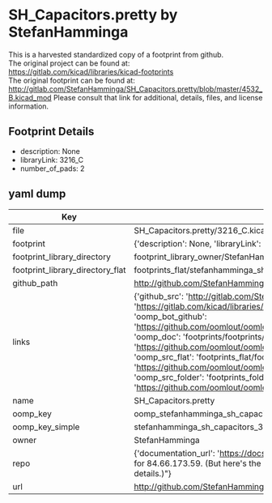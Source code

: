 # SH_Capacitors.pretty by StefanHamminga  
This is a harvested standardized copy of a footprint from github.  
The original project can be found at:  
https://gitlab.com/kicad/libraries/kicad-footprints  
The original footprint can be found at:
http://gitlab.com/StefanHamminga/SH_Capacitors.pretty/blob/master/4532_B.kicad_mod
Please consult that link for additional, details, files, and license information.  
## Footprint Details
* description: None  
* libraryLink: 3216_C  
* number_of_pads: 2  
## yaml dump  
| Key | Value |  
| --- | --- |  
| file | SH_Capacitors.pretty/3216_C.kicad_mod |  
| footprint | {'description': None, 'libraryLink': '3216_C', 'number_of_pads': 2} |  
| footprint_library_directory | footprint_library_owner/StefanHamminga_SH_Capacitors.pretty |  
| footprint_library_directory_flat | footprints_flat/stefanhamminga_sh_capacitors_3216_c/working |  
| github_path | http://github.com/StefanHamminga/SH_Capacitors.pretty/blob/master/3216_C.kicad_mod |  
| links | {'github_src': 'http://gitlab.com/StefanHamminga/SH_Capacitors.pretty/blob/master/4532_B.kicad_mod', 'github_src_repo': 'https://gitlab.com/kicad/libraries/kicad-footprints', 'oomp_bot': 'footprints/stefanhamminga_sh_capacitors_3216_c/working', 'oomp_bot_github': 'https://github.com/oomlout/oomlout_oomp_footprint_bot/tree/main/footprints/stefanhamminga_sh_capacitors_3216_c/working', 'oomp_doc': 'footprints/footprints/StefanHamminga/SH_Capacitors/3216_C/working/', 'oomp_doc_github': 'https://github.com/oomlout/oomlout_oomp_footprint_doc/tree/main/footprints/footprints/StefanHamminga/SH_Capacitors/3216_C/working', 'oomp_src_flat': 'footprints_flat/footprints_flat/stefanhamminga_sh_capacitors_3216_c/working', 'oomp_src_flat_github': 'https://github.com/oomlout/oomlout_oomp_footprint_src/tree/main/footprints_flat/stefanhamminga_sh_capacitors_3216_c/working', 'oomp_src_folder': 'footprints_folder/footprints_folder/StefanHamminga/SH_Capacitors/3216_C/working', 'oomp_src_folder_github': 'https://github.com/oomlout/oomlout_oomp_footprint_src/tree/main/footprints_folder/StefanHamminga/SH_Capacitors/3216_C/working'} |  
| name | SH_Capacitors.pretty |  
| oomp_key | oomp_stefanhamminga_sh_capacitors_3216_c |  
| oomp_key_simple | stefanhamminga_sh_capacitors_3216_c |  
| owner | StefanHamminga |  
| repo | {'documentation_url': 'https://docs.github.com/rest/overview/resources-in-the-rest-api#rate-limiting', 'message': "API rate limit exceeded for 84.66.173.59. (But here's the good news: Authenticated requests get a higher rate limit. Check out the documentation for more details.)"} |  
| url | http://github.com/StefanHamminga/SH_Capacitors.pretty |  

